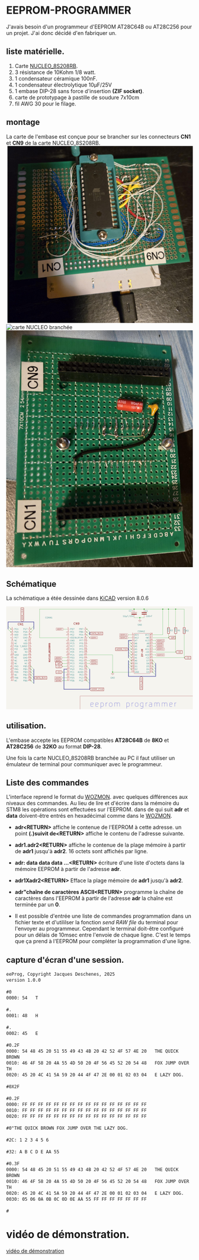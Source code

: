 # EEPROM-PROGRAMMER

J'avais besoin d'un programmeur d'EEPROM AT28C64B ou AT28C256  pour un projet. J'ai donc décidé d'en fabriquer un.

## liste matérielle.

1.  Carte [NUCLEO_8S208RB](https://www.st.com/en/evaluation-tools/nucleo-8s208rb.html). 
1.  3 résistance de 10Kohm 1/8 watt.
1.  1 condensateur céramique 100nF. 
1.  1 condensateur électrolytique 10µF/25V 
1.  1 embase DIP-28 sans force d'insertion **(ZIF socket)**.
1.  carte de prototypage à pastille de soudure 7x10cm 
1.  fil AWG 30 pour le filage.

## montage 
La carte de l'embase est conçue pour se brancher sur les connecteurs **CN1** et **CN9** de la carte  NUCLEO_8S208RB.
![dessus](programmeur-dessus.jpg)
![carte NUCLEO branchée](carte-nucleo-branchée.jpg)
![programmeur dessous](programmeur-dessous.jpg)

##  Schématique 
La schématique a étée dessinée dans [KiCAD](KiCAD) version 8.0.6

![schématique](eeProg.png)

## utilisation.
L'embase accepte les EEPROM compatibles **AT28C64B** de **8KO** et **AT28C256** de **32KO**  au format **DIP-28**.

Une fois la carte NUCLEO_8S208RB branchée au PC il faut utiliser un émulateur de terminal pour communiquer avec le programmeur.

## Liste des commandes
L'interface reprend le format du [WOZMON](https://github.com/Picatout/pomme-I).  avec quelques différences aux niveaux des commandes. Au lieu de lire et d'écrire dans la mémoire du STM8 les opérations sont effectuées sur l'EEPROM. dans de qui suit **adr** et **data** doivent-être entrés en hexadécimal comme dans le [WOZMON](https://github.com/Picatout/pomme-I).

* **adr&lt;RETURN&gt;** affiche le contenue de l'EEPROM à cette adresse. un point **(.)**suivit de**&lt;RETURN&gt;** affiche le contenu de l'adresse suivante.
* **adr1.adr2&lt;RETURN&gt;** affiche le contenue de la plage mémoire à partir de **adr1** jusqu'à **adr2**. 16 octets sont affichés par ligne.
* **adr: data data data ...&lt;RETURN&gt;** écriture d'une liste d'octets dans la mémoire EEPROM à partir de l'adresse **adr**.
* **adr1Xadr2&lt;RETURN&gt;** Efface la plage mémoire de **adr1** jusqu'à **adr2**.
* **adr"chaîne de caractères ASCII&lt;RETURN&gt;**  programme la chaîne de caractères dans l'EEPROM à partir de l'adresse **adr** la chaîne est terminée par un **0**.

* Il est possible d'entrée une liste de commandes programmation dans un fichier texte et d'utililser la fonction *send RAW file* du terminal pour l'envoyer au programmeur. Cependant le terminal doit-être configuré pour un délais de 10msec entre l'envoie de chaque ligne. C'est le temps que ça prend à l'EEPROM pour compléter la programmation d'une ligne.

## capture d'écran d'une session.
```
eeProg, Copyright Jacques Deschenes, 2025
version 1.0.0

#0
0000: 54   T

#.
0001: 48   H

#.
0002: 45   E

#0.2F
0000: 54 48 45 20 51 55 49 43 4B 20 42 52 4F 57 4E 20   THE QUICK BROWN 
0010: 46 4F 58 20 4A 55 4D 50 20 4F 56 45 52 20 54 48   FOX JUMP OVER TH
0020: 45 20 4C 41 5A 59 20 44 4F 47 2E 00 01 02 03 04   E LAZY DOG.

#0X2F

#0.2F
0000: FF FF FF FF FF FF FF FF FF FF FF FF FF FF FF FF                   
0010: FF FF FF FF FF FF FF FF FF FF FF FF FF FF FF FF                   
0020: FF FF FF FF FF FF FF FF FF FF FF FF FF FF FF FF                   

#0"THE QUICK BROWN FOX JUMP OVER THE LAZY DOG.

#2C: 1 2 3 4 5 6

#32: A B C D E AA 55

#0.3F
0000: 54 48 45 20 51 55 49 43 4B 20 42 52 4F 57 4E 20   THE QUICK BROWN 
0010: 46 4F 58 20 4A 55 4D 50 20 4F 56 45 52 20 54 48   FOX JUMP OVER TH
0020: 45 20 4C 41 5A 59 20 44 4F 47 2E 00 01 02 03 04   E LAZY DOG.
0030: 05 06 0A 0B 0C 0D 0E AA 55 FF FF FF FF FF FF FF   

#   
```
# vidéo de démonstration.

[vidéo de démonstration](https://youtu.be/UVvR8ozR9v8?si=aAWOlXhCpEt0Z5P7)
